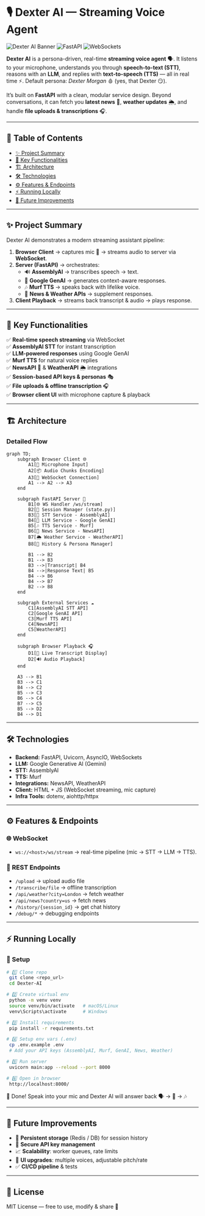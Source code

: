 # 🎙️ Dexter AI — Streaming Voice Agent

![Dexter AI Banner](https://img.shields.io/badge/Voice-Agent-Streaming-blue?style=for-the-badge) ![FastAPI](https://img.shields.io/badge/FastAPI-🚀-green?style=for-the-badge) ![WebSockets](https://img.shields.io/badge/WebSockets-Live-orange?style=for-the-badge)

**Dexter AI** is a persona-driven, real-time **streaming voice agent** 🗣️. It listens to your microphone, understands you through **speech-to-text (STT)**, reasons with an **LLM**, and replies with **text-to-speech (TTS)** — all in real time ⚡. Default persona: *Dexter Morgan* 🩸 (yes, that Dexter 😏).

It’s built on **FastAPI** with a clean, modular service design. Beyond conversations, it can fetch you **latest news** 📰, **weather updates** 🌦️, and handle **file uploads & transcriptions** 🎧.

---

## 📑 Table of Contents
- [✨ Project Summary](#-project-summary)
- [🔑 Key Functionalities](#-key-functionalities)
- [🏗️ Architecture](#️-architecture)
- [🛠️ Technologies](#️-technologies)
- [⚙️ Features & Endpoints](#️-features--endpoints)
- [⚡ Running Locally](#-running-locally)
- [🚀 Future Improvements](#-future-improvements)

---

## ✨ Project Summary
Dexter AI demonstrates a modern streaming assistant pipeline:
1. **Browser Client** → captures mic 🎤 → streams audio to server via **WebSocket**.
2. **Server (FastAPI)** → orchestrates:
   - 🔊 **AssemblyAI** → transcribes speech → text.
   - 🧠 **Google GenAI** → generates context-aware responses.
   - 🎶 **Murf TTS** → speaks back with lifelike voice.
   - 📡 **News & Weather APIs** → supplement responses.
3. **Client Playback** → streams back transcript & audio → plays response.

---

## 🔑 Key Functionalities
✅ **Real-time speech streaming** via WebSocket  
✅ **AssemblyAI STT** for instant transcription  
✅ **LLM-powered responses** using Google GenAI  
✅ **Murf TTS** for natural voice replies  
✅ **NewsAPI** 📰 & **WeatherAPI** 🌦️ integrations  
✅ **Session-based API keys & personas** 🎭  
✅ **File uploads & offline transcription** 🎧  
✅ **Browser client UI** with microphone capture & playback  

---

## 🏗️ Architecture

### Detailed Flow
```mermaid
graph TD;
    subgraph Browser Client 🌐
        A1[🎤 Microphone Input]
        A2[📦 Audio Chunks Encoding]
        A3[🔌 WebSocket Connection]
        A1 --> A2 --> A3
    end

    subgraph FastAPI Server 🚀
        B1[🌐 WS Handler /ws/stream]
        B2[📡 Session Manager (state.py)]
        B3[📝 STT Service - AssemblyAI]
        B4[🧠 LLM Service - Google GenAI]
        B5[🎶 TTS Service - Murf]
        B6[📰 News Service - NewsAPI]
        B7[🌦️ Weather Service - WeatherAPI]
        B8[📜 History & Persona Manager]

        B1 --> B2
        B1 --> B3
        B3 -->|Transcript| B4
        B4 -->|Response Text| B5
        B4 --> B6
        B4 --> B7
        B2 --> B8
    end

    subgraph External Services ☁️
        C1[AssemblyAI STT API]
        C2[Google GenAI API]
        C3[Murf TTS API]
        C4[NewsAPI]
        C5[WeatherAPI]
    end

    subgraph Browser Playback 🎧
        D1[📝 Live Transcript Display]
        D2[🔊 Audio Playback]
    end

    A3 --> B1
    B3 --> C1
    B4 --> C2
    B5 --> C3
    B6 --> C4
    B7 --> C5
    B5 --> D2
    B4 --> D1
```

---

## 🛠️ Technologies
- **Backend:** FastAPI, Uvicorn, AsyncIO, WebSockets
- **LLM:** Google Generative AI (Gemini)
- **STT:** AssemblyAI
- **TTS:** Murf
- **Integrations:** NewsAPI, WeatherAPI
- **Client:** HTML + JS (WebSocket streaming, mic capture)
- **Infra Tools:** dotenv, aiohttp/httpx

---

## ⚙️ Features & Endpoints

### 🌐 WebSocket
- `ws://<host>/ws/stream` → real-time pipeline (mic → STT → LLM → TTS).

### 📡 REST Endpoints
- `/upload` → upload audio file
- `/transcribe/file` → offline transcription
- `/api/weather?city=London` → fetch weather
- `/api/news?country=us` → fetch news
- `/history/{session_id}` → get chat history
- `/debug/*` → debugging endpoints

---

## ⚡ Running Locally

### 🔧 Setup
```bash
# 1️⃣ Clone repo
 git clone <repo_url>
 cd Dexter-AI

# 2️⃣ Create virtual env
 python -m venv venv
 source venv/bin/activate   # macOS/Linux
 venv\Scripts\activate      # Windows

# 3️⃣ Install requirements
 pip install -r requirements.txt

# 4️⃣ Setup env vars (.env)
 cp .env.example .env
 # Add your API keys (AssemblyAI, Murf, GenAI, News, Weather)

# 5️⃣ Run server
 uvicorn main:app --reload --port 8000

# 6️⃣ Open in browser
 http://localhost:8000/
```

🎉 Done! Speak into your mic and Dexter AI will answer back 🗣️ → 🧠 → 🎶

---

## 🚀 Future Improvements
- 💾 **Persistent storage** (Redis / DB) for session history
- 🔐 **Secure API key management**
- 📈 **Scalability**: worker queues, rate limits
- 🎨 **UI upgrades**: multiple voices, adjustable pitch/rate
- ✅ **CI/CD pipeline** & tests

---

## 📜 License
MIT License — free to use, modify & share 🚀